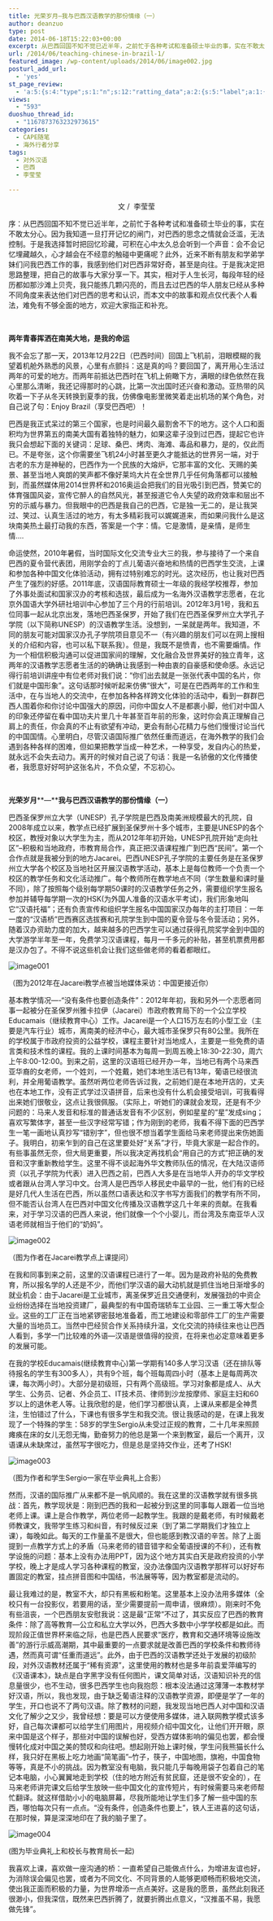 ```yaml
---
title: 光荣岁月–我与巴西汉语教学的那份情缘（一）
author: deanzuo
type: post
date: 2014-06-18T15:22:03+00:00
excerpt: 从巴西回国不知不觉已近半年，之前忙于各种考试和准备硕士毕业的事，实在不敢太分心。因为我知道一旦打开记忆的闸门，对巴西的思念之情就会泛滥，无法控制。于是我选择暂时把回忆珍藏，可积在心中太久总会听到一个声音：会不会记忆埋藏越久，心才越会在不经意的触碰中更痛呢？此外，近来不断有朋友和学弟学妹们问我巴西工作的事，我感到他们对巴西非常好奇，甚至是向往。于是我决定把思路整理，把自己的故事与大家分享一下。
url: /2014/06/teaching-chinese-in-brazil-1/
featured_image: /wp-content/uploads/2014/06/image002.jpg
posturl_add_url:
  - 'yes'
st_page_review:
  - 'a:5:{s:4:"type";s:1:"n";s:12:"ratting_data";a:2:{s:5:"label";a:1:{i:0;s:0:"";}s:5:"score";a:1:{i:0;s:1:"0";}}s:7:"postion";s:2:"tl";s:5:"title";s:0:"";s:11:"score_label";s:0:"";}'
views:
  - "593"
duoshuo_thread_id:
  - "1167873763232973615"
categories:
  - CAPE随笔
  - 海外行者分享
tags:
  - 对外汉语
  - 巴西
  - 李莹莹

---
```

<p style="text-align: center;">
  文 /  李莹莹
</p>

序：从巴西回国不知不觉已近半年，之前忙于各种考试和准备硕士毕业的事，实在不敢太分心。因为我知道一旦打开记忆的闸门，对巴西的思念之情就会泛滥，无法控制。于是我选择暂时把回忆珍藏，可积在心中太久总会听到一个声音：会不会记忆埋藏越久，心才越会在不经意的触碰中更痛呢？此外，近来不断有朋友和学弟学妹们问我巴西工作的事，我感到他们对巴西非常好奇，甚至是向往。于是我决定把思路整理，把自己的故事与大家分享一下。其实，相对于人生长河，每段年轻的经历都如那沙滩上贝壳，我只能拣几颗闪亮的，而且去过巴西的华人朋友已经从多种不同角度来表达他们对巴西的思考和认识，而本文中的故事和观点仅代表个人看法，难免有不够全面的地方，欢迎大家指正和补充。

&nbsp;

**两年青春挥洒在南美大地，是我的命运**

我不会忘了那一天，2013年12月22日（巴西时间）回国上飞机前，泪眼模糊的我望着机舱外熟悉的风景，心里有点颤抖：这是真的吗？要回国了，离开用心生活过两年的可爱的地方。而两年前抵达巴西时在飞机上俯瞰下方，满眼的绿色依然在我心里那么清晰，我还记得那时的心跳，比第一次出国时还兴奋和激动。亚热带的风吹着一下子从冬天转换到夏季的我，仿佛像电影里微笑着走出机场的某个角色，对自己说了句：Enjoy Brazil（享受巴西吧）！

巴西是我正式呆过的第三个国家，也是时间最久最割舍不下的地方。这个人口和面积均为世界第五的南美大国有着独特的魅力，如果这辈子没到过巴西，提起它也许我只会想起下面的关键词：足球、桑巴、烤肉、海滩、毒品和暴力，是的，仅此而已。不是夸张，这个你需要坐飞机24小时甚至更久才能抵达的世界另一端，对于古老的东方是神秘的，巴西作为一个民族的大熔炉，它那丰富的文化、天赐的美景、甚至当地人爽朗的笑声都不像好莱坞大片在全世界几乎任何角落都可以接触到，而虽然媒体用2014世界杯和2016奥运会把我们的目光吸引到巴西，赞美它的体育强国风姿，宣传它醉人的自然风光，甚至报道它令人失望的政府效率和层出不穷的示威与暴力。但我眼中的巴西是我自己的巴西，它是独一无二的，是让我哭过、笑过、认真生活过的地方，有太多精彩我可以娓娓道来，而如果问我什么是这块南美热土最打动我的东西，答案是一个字：情。它是激情，是亲情，是师生情….

命运使然，2010年暑假，当时国际文化交流专业大三的我，参与接待了一个来自巴西的夏令营代表团，用刚学会的丁点儿葡语兴奋地和热情的巴西学生交流，上课和参加各种中国文化体验活动，拥有过特别难忘的时光。这次经历，也让我对巴西产生了强烈的好感。2011年底，汉语国际教育硕士一年级的我经学校推荐，参加了外事处面试和国家汉办的考核和选拔，最后成为一名海外汉语教学志愿者，在北京外国语大学外研社培训中心参加了三个月的行前培训。2012年3月1号，我和五位同事一起从北京出发，落地巴西圣保罗，开始了我们在巴西圣保罗州立大学孔子学院（以下简称UNESP）的汉语教学生活。没想到，一呆就是两年。我知道，不同的朋友可能对国家汉办孔子学院项目意见不一（有兴趣的朋友们可以在网上搜相关的介绍和内容，也可以私下联系我）。但是，我既不是愤青，也不需要煽情。作为一个相信积极沟通可以促进国家间的理解，文化融合及世界美好的独立青年，这两年的汉语教学志愿者生活的的确确让我感到一种由衷的自豪感和使命感。永远记得行前培训讲座中有位老师对我们说：“你们出去就是一张张代表中国的名片，你们就是中国形象”。这句话那时候听起来仿佛“很大”，可是在巴西两年的工作和生活中，在与当地人的交流中，在参加各种各样跨文化体验的活动中，看到一群群巴西人围着你和你讨论中国强大的原因，问你中国女人不是都裹小脚，他们对中国人的印象还停留在看中国功夫片里几十年甚至百年前的形象，这时你会真正理解自己肩上的责任，你会真的不止有欲望有冲动，更会有耐心花精力与他们慢慢讨论当代的中国国情。心里明白，尽管汉语国际推广依然任重而道远，在海外教学的我们会遇到各种各样的困难，但如果把教学当成一种艺术，一种享受，发自内心的热爱，就永远不会失去动力。离开的时候对自己说了句话：我是一名骄傲的文化传播使者，我愿意好好呵护这张名片，不负众望，不忘初心。

&nbsp;

**光荣岁月****&#8212;****我与巴西汉语教学的那份情缘（一）**

巴西圣保罗州立大学（UNESP）孔子学院是巴西及南美洲规模最大的孔院，自2008年成立以来，教学点已经扩展到圣保罗州十多个城市，主要是UNESP的各个校区，教授对象以大学生为主，而从2012年年初开始，UNESP孔院开始“走向社区”&#8211;积极和当地政府，市教育局合作，真正把汉语课程推广到巴西“民间”。第一个合作点就是我被分到的地方Jacarei。巴西UNESP孔子学院的主要任务是在圣保罗州立大学各个校区及当地社区开展汉语教学活动，基本上是每位教师一个负责一个校区的教学任务和文化活动推广。每个教师所在教学地点不同（学生数量和课时量不同），除了按照每个级别每学期50课时的汉语教学任务之外，需要组织学生报名参加并辅导每学期一次的HSK(为外国人准备的汉语水平考试)，我们形象地叫它“汉语托福”；还有负责宣传和组织学生报名中国国家汉办每年的主打项目：一年一度的“汉语桥”巴西赛区选拔赛和孔院学生到中国的夏令营与冬令营活动；另外，随着汉办资助力度的加大，越来越多的巴西学生可以通过获得孔院奖学金到中国的大学游学半年至一年，免费学习汉语课程，每月一千多元的补贴，甚至机票费用都是汉办包了。不得不说这些机会让我们这些做老师的看着都眼红。

![image001][1] 

（图为2012年在Jacarei教学点被当地媒体采访：中国更接近你）

基本教学情况—-“没有条件也要创造条件”：2012年年初，我和另外一个志愿者同事一起被分在圣保罗州雅卡拉伊（Jacarei）市政府教育局下的一个公立学校Educamais（继续教育中心）工作。Jacarei是一个人口15万左右的小型工业（主要是汽车行业）城市，离南美的经济中心，最大城市圣保罗只有80公里。我所在的学校属于市政府投资的公益学校，课程主要针对当地成人，主要是一些免费的语言类和技术性的课程。我的上课时间基本为每周一到周五晚上18:30-22:30，周六上午8:00-12:00。到来之前，这里的汉语班已经开办一年，当地已有两个马来西亚华裔的女老师，一个姓刘，一个姓戴，她们本地生活已有13年，葡语已经很流利，并全用葡语教学。虽然听两位老师告诉过我，之前她们是在本地开店的，丈夫也在本地工作，没有正式学过汉语拼音，后来也没有什么机会接受培训，可我看得出来她们很敬业，这点让我很佩服。（实际上，听她们的课就会发现，还是有不少问题的：马来人发音和标准的普通话发音有不少区别，例如星星的“星”发成sing；喜欢写繁体字，甚至一些汉字经常写错；作为刚到的老师，我看不得下面的巴西学生一笔一画地认真抄写“错别字”，但也很不想当着学生面给马来老师提出来伤她面子。我明白，初来乍到的自己在这里要处好“关系”才行，毕竟大家是一起合作的。有些事虽然无奈，但大局更重要，所以我决定再找机会“用自己的方式”把正确的发音和汉字重新教给学生。这里不得不谈起海外华文教师队伍的情况，在大陆汉语师资（以孔子学院为代表）进入巴西之前，巴西人大多是在当地华人开办的华文学校或者跟从台湾人学习中文。台湾人是巴西华人移民史中最早的一批，他们有的已经是好几代人生活在巴西，所以虽然口语表达和汉字书写方面我们的教学有所不同，但不能否认台湾人在巴西对中国文化传播及汉语教学这几十年来的贡献。在我看来，对于学习汉语的巴西人来说，他们就像一个个小婴儿，而台湾及东南亚华人汉语老师就相当于他们的“奶妈”。

![image002][2] 

（图为作者在Jacarei教学点上课提问）

在我和同事到来之前，这里的汉语课程已进行了一年。因为是政府补贴的免费教育，所以报名学的人还是不少，而他们学汉语的最大动机就是抓住当地日渐增多的就业机会：由于Jacarei是工业城市，离圣保罗近且交通便利，发展强劲的中资企业纷纷选择在当地投资建厂，最典型的有中国奇瑞轿车工业园、三一重工等大型企业。这些的工厂正在当地紧锣密鼓地准备着，而工地建设和零部件工厂的生产需要大量的当地员工。当然中巴经贸合作关系持续升温，文化交流的持续往来也让巴西人看到，多学一门比较难的外语—汉语是很值得的投资，在将来也必定意味着更多的发展可能。

在我的学校Educamais(继续教育中心)第一学期有140多人学习汉语（还在排队等待报名的学生有300多人），共有9个班，每个班每周四小时（基本上是每周两次课，每次两小时）。大部分是初级班，只有两个高级班。学习对象都是成人、从大学生、公务员、记者、外企员工、IT技术员、律师到沙龙按摩师、家庭主妇和60岁以上的退休老人等。让我欣慰的是，他们学习都很认真，上课从来都是全神贯注，生怕错过了什么，下课也有很多学生和我交流。很让我感动的是，在课上我发现了一个特殊的学生：58岁的学生Sergio从未受过正规的教育，二十几年来照顾瘫痪在床的女儿无怨无悔，勤奋努力的他总是第一个来到教室，最后一个离开，汉语课从未缺席过，虽然写字很吃力，但是总是坚持交作业，还考了HSK!

![image003][3] 

（图为作者和学生Sergio一家在毕业典礼上合影）

然而，汉语的国际推广从来都不是一帆风顺的。我在这里的汉语教学就有很多挑战：首先，教学现状是：刚到巴西的我和一起被分到这里的同事每人跟着一位当地老师上课。课上是合作教学，两位老师一起教学生。我跟的是戴老师，有时候戴老师教课文，我带学生练习和纠音，有时候反过来（到了第二学期我们才独立上课），每晚如此。每天的工作量虽不是很大，但也能感到教汉语的辛苦。除了上面提到一点教学方式上的矛盾（马来老师的错音错字和全葡语授课的不利），还有教学设施的问题：基本上没有办法用PPT，因为这个地方其实白天是政府投资的小学学校，晚上才是成人学习各种课程的教室，没办法像国内汉语教学那样可以好好布置固定的教室，挂点拼音图和中国结，书法展等等，因为教室都是流动的。

最让我难过的是，教室不大，却只有黑板和粉笔。这里基本上没办法用多媒体（全校只有一台投影仪，若要用的话，至少需要提前一周申请，很麻烦）。刚来时不免有些沮丧，一个巴西朋友安慰我说：这是最“正常”不过了，其实反应了巴西的教育条件：除了高等教育—公立和私立大学以外，巴西大多数中小学学校都是如此。而现阶段正值世界杯来临之际，也是巴西人民要求“医疗，教育和交通环境等设施改善”的游行示威高潮期，其中最重要的一点要求就是改善巴西的学校条件和教师待遇，然而真可谓“任重而道远”。此外，由于巴西的汉语教学还处于发展的初级阶段，对外汉语教材还属于“稀有资源”，这里使用的教材也是多年前袁爱萍编写的《汉语课本》，缺点是白字黑字没有任何图片，课文简单对话，汉语知识补充的信息量很少，也不生动，很多巴西学生也向我抱怨：根本没法通过这薄薄一本教材学好汉语，所以，我也发现，由于缺乏葡语注释的汉语教学资源，即便是学了一年的学生，开口也说不了两句汉语。除了教材的问题，我发现当地巴西人对中国和汉语文化了解少之又少，我曾经想：要是可以方便使用多媒体，进入联网教学模式该多好，自己每次课都可以给学生们用图片，用视频介绍中国文化，让他们开开眼，原来中国是这个样子，那些对中国的误解也好，受西方媒体影响的偏见也罢，都会慢慢转化成对中国之美的赞叹和向往吧。想起刚开始上课时候，学生问我熊猫长什么样，我只好在黑板上吃力地画“简笔画”&#8211;竹子，筷子，中国地图，旗袍，中国食物等等，真是不小的挑战。因为教室没有电脑，我只能几乎每晚用袋子包着自己的笔记本电脑，小心翼翼地走到学校（住的地方附近有贫民窟，还是很不安全的），在马来老师讲完课文后给学生放映一些中国文化的宣传短片，有时候需要马来老师帮忙翻译。就这样借助小小的电脑屏幕，尽我所能地让学生们多了解一些中国的东西，哪怕每次只有一点点。“没有条件，创造条件也要上”，铁人王进喜的这句话，在那时候，算是深深地印在了我的脑子里了。

![image004][4] 

(图为毕业典礼上和校长与教育局长一起)

我喜欢上课，喜欢做一座沟通的桥：一直希望自己能做点什么，为增进友谊也好，为消除误会偏见也罢，或者为不同文化、不同背景的人能够更顺畅而积极地交流，使出我正面而积极的力量，为世界增添一点点美好。这是我的愿景，虽然此刻我还很渺小，但我深信，既然来巴西折腾了，就要折腾出点意义，“汉推虽不易，我愿做先锋”。

&nbsp;

 [1]: http://pic.yupoo.com/chenluaihr_v/DQac8Z5i/medium.jpg
 [2]: http://pic.yupoo.com/chenluaihr_v/DQac9fBe/medium.jpg
 [3]: http://pic.yupoo.com/chenluaihr_v/DQac9Ftj/medium.jpg
 [4]: http://pic.yupoo.com/chenluaihr_v/DQac6xkI/medium.jpg